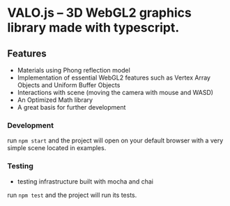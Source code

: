 # VALO.js – 3D WebGL2 graphics library made with typescript.

## Features
- Materials using Phong reflection model
- Implementation of essential WebGL2 features such as Vertex Array Objects and Uniform Buffer Objects
- Interactions with scene (moving the camera with mouse and WASD)
- An Optimized Math library
- A great basis for further development

### Development

run `npm start` and the project will open on your default browser with a very simple scene located in examples.

### Testing
- testing infrastructure built with mocha and chai

run `npm test` and the project will run its tests.
